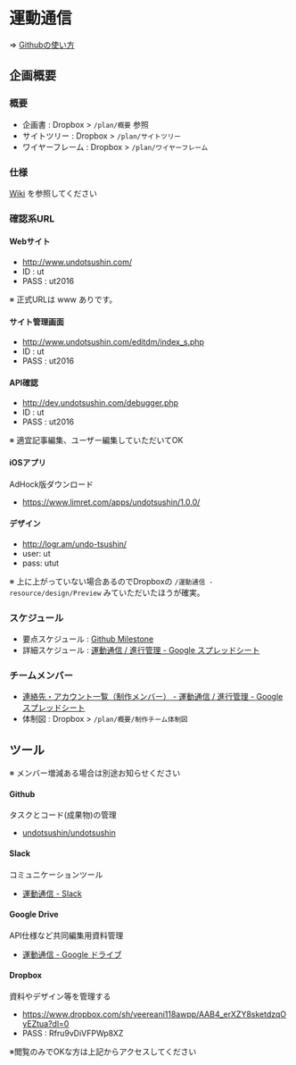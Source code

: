 # 運動通信

=> [Githubの使い方](https://github.com/undotsushin/undotsushin/wiki/intro-howto-github)

## 企画概要

### 概要

- 企画書 : Dropbox > `/plan/概要` 参照
- サイトツリー : Dropbox > `/plan/サイトツリー`
- ワイヤーフレーム : Dropbox > `/plan/ワイヤーフレーム`


### 仕様

[Wiki](https://github.com/undotsushin/undotsushin/wiki) を参照してください


### 確認系URL

#### Webサイト

- http://www.undotsushin.com/
- ID : ut
- PASS : ut2016

※ 正式URLは www ありです。

#### サイト管理画面

- http://www.undotsushin.com/editdm/index_s.php
- ID : ut
- PASS : ut2016

#### API確認

- http://dev.undotsushin.com/debugger.php
- ID : ut
- PASS : ut2016

※ 適宜記事編集、ユーザー編集していただいてOK

#### iOSアプリ

AdHock版ダウンロード

- https://www.limret.com/apps/undotsushin/1.0.0/


#### デザイン

- http://logr.am/undo-tsushin/
- user: ut
- pass: utut

※ 上に上がっていない場合あるのでDropboxの `/運動通信 - resource/design/Preview` みていただいたほうが確実。


### スケジュール

- 要点スケジュール : [Github Milestone](https://github.com/undotsushin/undotsushin/milestones)
- 詳細スケジュール : [運動通信 / 進行管理 - Google スプレッドシート](https://docs.google.com/spreadsheets/d/1m5knqkvZKsB2WEkGCWdRTAMD17JipsK1KejTNgQsO10/edit#gid=407766018)


### チームメンバー

- [連絡先・アカウント一覧（制作メンバー） - 運動通信 / 進行管理 - Google スプレッドシート](https://docs.google.com/spreadsheets/d/1m5knqkvZKsB2WEkGCWdRTAMD17JipsK1KejTNgQsO10/edit#gid=591784374)
- 体制図 : Dropbox > `/plan/概要/制作チーム体制図`


## ツール

※ メンバー増減ある場合は別途お知らせください

#### Github

タスクとコード(成果物)の管理

- [undotsushin/undotsushin](https://github.com/undotsushin/undotsushin)

#### Slack

コミュニケーションツール

- [運動通信 - Slack](https://undo-tsushin.slack.com/messages)

#### Google Drive

API仕様など共同編集用資料管理

- [運動通信 - Google ドライブ](https://drive.google.com/drive/folders/0B6-lRTwlnbq-MGJxa0d4OWhuSjg)

#### Dropbox

資料やデザイン等を管理する

- https://www.dropbox.com/sh/veereani118awpp/AAB4_erXZY8sketdzqOyEZtua?dl=0
- PASS : Rfru9vDiVFPWp8XZ

※閲覧のみでOKな方は上記からアクセスしてください
